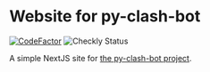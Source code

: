 # Website for py-clash-bot
[![CodeFactor](https://www.codefactor.io/repository/github/martinmiglio/py-clash-bot-site/badge)](https://www.codefactor.io/repository/github/martinmiglio/py-clash-bot-site) ![Checkly Status](https://api.checklyhq.com/v1/badges/checks/b84ab38b-edf5-480f-b54e-bdfd81178878?style=flat&theme=default)

A simple NextJS site for [the py-clash-bot project](https://github.com/matthewmiglio/py-clash-bot).
